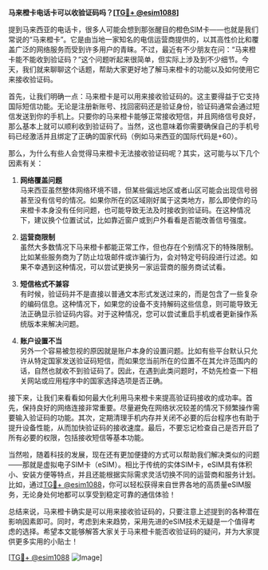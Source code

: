 **马来橙卡电话卡可以收验证码吗？[[TG💪+ @esim1088](https://t.me/s/esim1088)]**

提到马来西亚的电话卡，很多人可能会想到那张醒目的橙色SIM卡——也就是我们常说的“马来橙卡”。它是由当地一家知名的电信运营商提供的，以其高性价比和覆盖广泛的网络服务而受到许多用户的青睐。不过，最近有不少朋友在问：“马来橙卡能不能收到验证码？”这个问题听起来很简单，但实际上涉及到不少细节。今天，我们就来聊聊这个话题，帮助大家更好地了解马来橙卡的功能以及如何使用它来接收验证码。

首先，让我们明确一点：马来橙卡是可以用来接收验证码的。这主要得益于它支持国际短信功能。无论是注册新账号、找回密码还是验证身份，验证码通常会通过短信发送到你的手机上。只要你的马来橙卡能够正常接收短信，并且网络信号良好，那么基本上就可以顺利收到验证码了。当然，这也意味着你需要确保自己的手机号码已经激活并且绑定了正确的国家代码（例如马来西亚的国际代码是+60）。

那么，为什么有些人会觉得马来橙卡无法接收验证码呢？其实，这可能与以下几个因素有关：

1. **网络覆盖问题**  
   马来西亚虽然整体网络环境不错，但某些偏远地区或者山区可能会出现信号弱甚至没有信号的情况。如果你所在的区域刚好属于这类地方，那么即使你的马来橙卡本身没有任何问题，也可能导致无法及时接收到验证码。在这种情况下，建议换个位置试试，比如靠近窗户或到户外看看是否能改善信号强度。

2. **运营商限制**  
   虽然大多数情况下马来橙卡都能正常工作，但也存在个别情况下的特殊限制。比如某些服务商为了防止垃圾邮件或诈骗行为，会对特定号码段进行过滤。如果不幸遇到这种情况，可以尝试更换另一家运营商的服务商试试看。

3. **短信格式不兼容**  
   有时候，验证码并不是直接以普通文本形式发送过来的，而是包含了一些复杂的编码信息。这种情况下，如果您的设备不支持解码这些信息，则可能导致无法正确显示验证码内容。对于这种情况，您可以尝试重启手机或者更新操作系统版本来解决问题。

4. **账户设置不当**  
   另外一个容易被忽视的原因就是账户本身的设置问题。比如有些平台默认只允许从特定国家发送验证码短信，而如果您当前所在的位置不在其允许范围内的话，自然也就收不到验证码了。因此，在遇到此类问题时，不妨先检查一下相关网站或应用程序中的国家选择选项是否正确。

接下来，让我们来看看如何最大化利用马来橙卡来提高验证码接收的成功率。首先，保持良好的网络连接非常重要。尽量避免在网络状况较差的情况下频繁操作需要输入验证码的功能。其次，定期清理手机内存并关闭不必要的后台程序也有助于提升设备性能，从而加快验证码的接收速度。最后，不要忘记检查自己是否开启了所有必要的权限，包括接收短信等基本功能。

当然啦，随着科技的发展，现在还有更加便捷的方式可以帮助我们解决类似的问题——那就是虚拟电子SIM卡（eSIM）。相比于传统的实体SIM卡，eSIM具有体积小、安装方便等特点，并且还能根据实际需求灵活切换不同的运营商和服务计划。比如，通过[TG💪+ @esim1088](https://t.me/s/esim1088)，你可以轻松获得来自世界各地的高质量eSIM服务，无论身处何地都可以享受到稳定可靠的通信体验！

总结来说，马来橙卡确实是可以用来接收验证码的，只要注意上述提到的各种潜在影响因素即可。同时，考虑到未来趋势，采用先进的eSIM技术无疑是一个值得考虑的选择。希望本文能够解答大家关于马来橙卡能否收验证码的疑问，并为大家提供更多实用的小贴士！  

[[TG💪+ @esim1088](https://t.me/s/esim1088) ![Image](https://i.postimg.cc/4NQfJmqS/Snipaste-2025-05-13-00-14-12.png)]